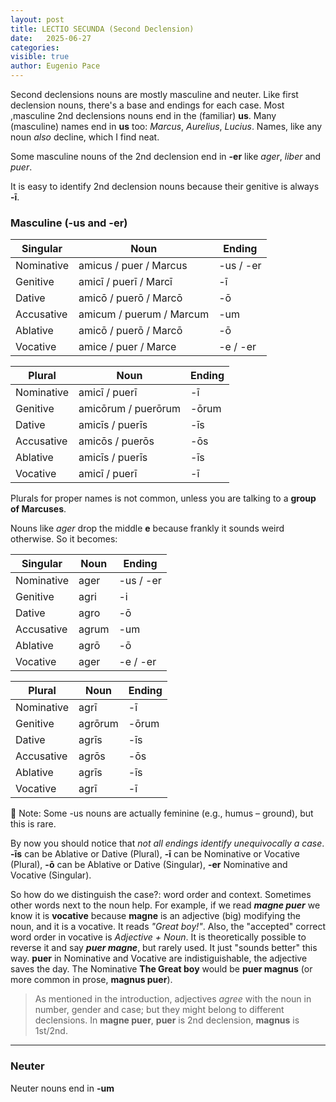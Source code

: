 ```yaml
---
layout: post
title: LECTIO SECUNDA (Second Declension)
date:   2025-06-27
categories:
visible: true
author: Eugenio Pace
---
```


Second declensions nouns are mostly masculine and neuter. Like first declension nouns, there's a base and endings for each case. Most ,masculine 2nd declensions nouns end in the (familiar) **us**. Many (masculine) names end in **us** too: _Marcus_, _Aurelius_, _Lucius_. Names, like any noun _also_ decline, which I find neat.

Some masculine nouns of the 2nd declension end in **-er** like _ager_, _liber_ and _puer_. 

It is easy to identify 2nd declension nouns because their genitive is always **-ī**.

### Masculine (-us and -er)

|Singular|Noun|Ending|
|--------|------|------|
|Nominative     |amicus / puer / Marcus  | -us / -er |
|Genitive       |amicī / puerī / Marcī | -ī   |
|Dative         |amicō / puerō / Marcō   | -ō   |
|Accusative     |amicum / puerum / Marcum   | -um  |
|Ablative       |amicō / puerō /  Marcō    | -ō   |
|Vocative       |amice / puer / Marce     | -e / -er |

|Plural|Noun|Ending|
|--------|------|------|
|Nominative     |amicī / puerī          | -ī   |
|Genitive       |amicōrum / puerōrum    | -ōrum  |
|Dative         |amicīs / puerīs        | -īs  |
|Accusative     |amicōs / puerōs        | -ōs  |
|Ablative       |amicīs / puerīs        | -īs   |
|Vocative       |amicī / puerī          | -ī  |

Plurals for proper names is not common, unless you are talking to a **group of Marcuses**.

Nouns like _ager_ drop the middle **e** because frankly it sounds weird otherwise. So it becomes:

|Singular|Noun|Ending|
|--------|------|------|
|Nominative     |ager               | -us / -er |
|Genitive       |agri               | -i   |
|Dative         |agro               | -ō   |
|Accusative     |agrum              | -um  |
|Ablative       |agrō               | -ō   |
|Vocative       |ager               | -e / -er |

|Plural|Noun|Ending|
|--------|------|------|
|Nominative     |agrī          | -ī   |
|Genitive       |agrōrum    | -ōrum  |
|Dative         |agrīs | -īs  |
|Accusative     |agrōs | -ōs  |
|Ablative       |agrīs | -īs   |
|Vocative       |agrī  | -ī  |

📌 Note: Some -us nouns are actually feminine (e.g., humus – ground), but this is rare.

By now you should notice that _not all endings identify unequivocally a case_. **-īs** can be Ablative or Dative (Plural), **-ī** can be Nominative or Vocative (Plural), **-ō** can be Ablative or Dative (Singular), **-er** Nominative and Vocative (Singular).

So how do we distinguish the case?: word order and context. Sometimes other words next to the noun help. For example, if we read **_magne puer_** we know it is **vocative** because **magne** is an adjective (big) modifying the noun, and it is a vocative. It reads _"Great boy!"_. Also, the "accepted" correct word order in vocative is _Adjective + Noun_. It is theoretically possible to reverse it and say **_puer magne_**, but rarely used. It just "sounds better" this way. **puer** in Nominative and Vocative are indistiguishable, the adjective saves the day. The Nominative **The Great boy** would be **puer magnus** (or more common in prose, **magnus puer**).

> As mentioned in the introduction, adjectives *agree* with the noun in number, gender and case; but they might belong to different declensions. In **magne puer**, **puer** is 2nd declension, **magnus** is 1st/2nd. 

--- 

### Neuter

Neuter nouns end in **-um**
